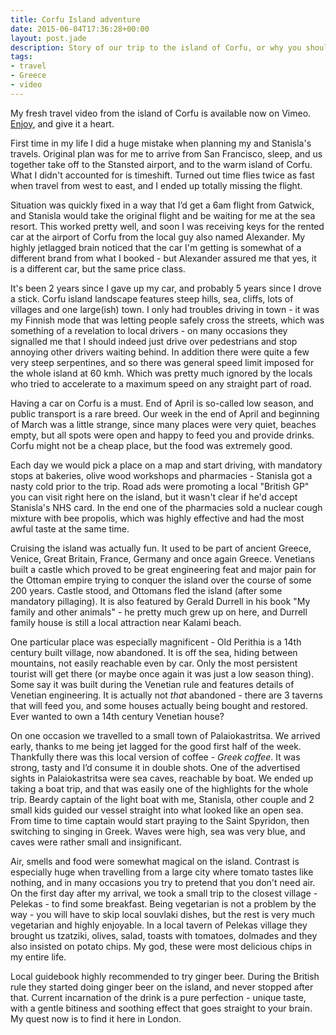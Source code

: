 ```yaml
---
title: Corfu Island adventure
date: 2015-06-04T17:36:28+00:00
layout: post.jade
description: Story of our trip to the island of Corfu, or why you should taste local potato chips with tzatziki
tags:
- travel
- Greece
- video
---
```


My fresh travel video from the island of Corfu is available now on Vimeo. [Enjoy](https://vimeo.com/129048628), and give it a heart.

First time in my life I did a huge mistake when planning my and Stanisla's travels. Original plan was for me to arrive from San Francisco, sleep, and us together take off to the Stansted airport, and to the warm island of Corfu. What I didn't accounted for is timeshift. Turned out time flies twice as fast when travel from west to east, and I ended up totally missing the flight.

Situation was quickly fixed in a way that I’d get a 6am flight from Gatwick, and Stanisla would take the original flight and be waiting for me at the sea resort. This worked pretty well, and soon I was receiving keys for the rented car at the airport of Corfu from the local guy also named Alexander. My highly jetlagged brain noticed that the car I'm getting is somewhat of a different brand from what I booked - but Alexander assured me that yes, it is a different car, but the same price class.

It's been 2 years since I gave up my car, and probably 5 years since I drove a stick. Corfu island landscape features steep hills, sea, cliffs, lots of villages and one large(ish) town. I only had troubles driving in town - it was my Finnish mode that was letting people safely cross the streets, which was something of a revelation to local drivers - on many occasions they signalled me that I should indeed just drive over pedestrians and stop annoying other drivers waiting behind. In addition there were quite a few very steep serpentines, and so there was general speed limit imposed for the whole island at 60 kmh. Which was pretty much ignored by the locals who tried to accelerate to a maximum speed on any straight part of road.

Having a car on Corfu is a must. End of April is so-called low season, and public transport is a rare breed. Our week in the end of April and beginning of March was a little strange, since many places were very quiet, beaches empty, but all spots were open and happy to feed you and provide drinks. Corfu might not be a cheap place, but the food was extremely good.

Each day we would pick a place on a map and start driving, with mandatory stops at bakeries, olive wood workshops and pharmacies - Stanisla got a nasty cold prior to the trip. Road ads were promoting a local "British GP" you can visit right here on the island, but it wasn't clear if he'd accept Stanisla's NHS card. In the end one of the pharmacies sold a nuclear cough mixture with bee propolis, which was highly effective and had the most awful taste at the same time.

Cruising the island was actually fun. It used to be part of ancient Greece, Venice, Great Britain, France, Germany and once again Greece. Venetians built a castle which proved to be great engineering feat and major pain for the Ottoman empire trying to conquer the island over the course of some 200 years. Castle stood, and Ottomans fled the island (after some mandatory pillaging). It is also featured by Gerald Durrell in his book "My family and other animals" - he pretty much grew up on here, and Durrell family house is still a local attraction near Kalami beach.

One particular place was especially magnificent - Old Perithia is a 14th century built village, now abandoned. It is off the sea, hiding between mountains, not easily reachable even by car. Only the most persistent tourist will get there (or maybe once again it was just a low season thing). Some say it was built during the Venetian rule and features details of Venetian engineering. It is actually not _that_ abandoned - there are 3 taverns that will feed you, and some houses actually being bought and restored. Ever wanted to own a 14th century Venetian house?

On one occasion we travelled to a small town of Palaiokastritsa. We arrived early, thanks to me being jet lagged for the good first half of the week. Thankfully there was this local version of coffee - _Greek coffee_. It was strong, tasty and I’d consume  it in double shots. One of the advertised sights in Palaiokastritsa were sea caves, reachable by boat. We ended up taking a boat trip, and that was easily one of the highlights for the whole trip. Beardy captain of the light boat with me, Stanisla, other couple and 2 small kids guided our vessel straight into what looked like an open sea. From time to time captain would start praying to the Saint Spyridon, then switching to singing in Greek. Waves were high, sea was very blue, and caves were rather small and insignificant.

Air, smells and food were somewhat magical on the island. Contrast is especially huge when travelling from a large city where tomato tastes like nothing, and in many occasions you try to pretend that you don't need air. On the first day after my arrival, we took a small trip to the closest village - Pelekas - to find some breakfast. Being vegetarian is not a problem by the way - you will have to skip local souvlaki dishes, but the rest is very much vegetarian and highly enjoyable. In a local tavern of Pelekas village they brought us tzatziki, olives, salad, toasts with tomatoes, dolmades and they also insisted on potato chips. My god, these were most delicious chips in my entire life.

Local guidebook highly recommended to try ginger beer. During the British rule they started doing ginger beer on the island, and never stopped after that. Current incarnation of the drink is a pure perfection - unique taste, with a gentle bitiness and soothing effect that goes straight to your brain. My quest now is to find it here in London.


